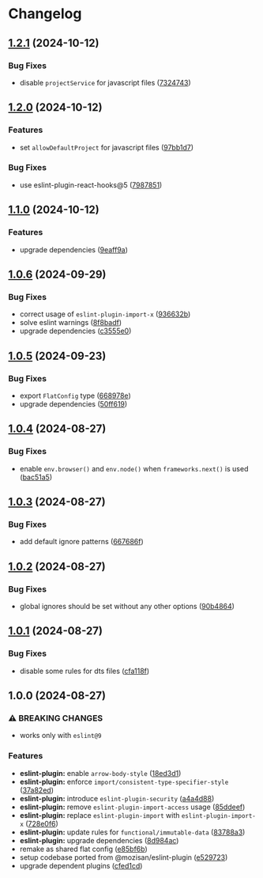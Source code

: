 # Changelog

## [1.2.1](https://github.com/touchspot/eslint-config/compare/v1.2.0...v1.2.1) (2024-10-12)


### Bug Fixes

* disable `projectService` for javascript files ([7324743](https://github.com/touchspot/eslint-config/commit/732474376e7d80a4031d5ba03146144555946fcf))

## [1.2.0](https://github.com/touchspot/eslint-config/compare/v1.1.0...v1.2.0) (2024-10-12)


### Features

* set `allowDefaultProject` for javascript files ([97bb1d7](https://github.com/touchspot/eslint-config/commit/97bb1d7140f4a1ae4afabb9f122ae50cf6d162e2))


### Bug Fixes

* use eslint-plugin-react-hooks@5 ([7987851](https://github.com/touchspot/eslint-config/commit/7987851989bc1685fb55fb3ae795947754896096))

## [1.1.0](https://github.com/touchspot/eslint-config/compare/v1.0.6...v1.1.0) (2024-10-12)


### Features

* upgrade dependencies ([9eaff9a](https://github.com/touchspot/eslint-config/commit/9eaff9aa03f9591eb5f86cb9bb1c35194048013a))

## [1.0.6](https://github.com/touchspot/eslint-config/compare/v1.0.5...v1.0.6) (2024-09-29)


### Bug Fixes

* correct usage of `eslint-plugin-import-x` ([936632b](https://github.com/touchspot/eslint-config/commit/936632b5951171148bba6cbc24f237368afa43ee))
* solve eslint warnings ([8f8badf](https://github.com/touchspot/eslint-config/commit/8f8badf4b3d27087248b796c85737d3859f66f27))
* upgrade dependencies ([c3555e0](https://github.com/touchspot/eslint-config/commit/c3555e07cf0e2aeaabc1dabec3ae347e910e5831))

## [1.0.5](https://github.com/touchspot/eslint-config/compare/v1.0.4...v1.0.5) (2024-09-23)


### Bug Fixes

* export `FlatConfig` type ([668978e](https://github.com/touchspot/eslint-config/commit/668978e9fb8ae05e9c1f79b8b6855a40da7c0a37))
* upgrade dependencies ([50ff619](https://github.com/touchspot/eslint-config/commit/50ff619cd99e19744e89ef94754b692341545aec))

## [1.0.4](https://github.com/touchspot/eslint-config/compare/v1.0.3...v1.0.4) (2024-08-27)


### Bug Fixes

* enable `env.browser()` and `env.node()` when `frameworks.next()` is used ([bac51a5](https://github.com/touchspot/eslint-config/commit/bac51a57d1afea3043ed693a54b5b5ea40eaed10))

## [1.0.3](https://github.com/touchspot/eslint-config/compare/v1.0.2...v1.0.3) (2024-08-27)


### Bug Fixes

* add default ignore patterns ([667686f](https://github.com/touchspot/eslint-config/commit/667686f0ec9d518c0a8466fc1d4f9b942c7a3645))

## [1.0.2](https://github.com/touchspot/eslint-config/compare/v1.0.1...v1.0.2) (2024-08-27)


### Bug Fixes

* global ignores should be set without any other options ([90b4864](https://github.com/touchspot/eslint-config/commit/90b48640c8e286529b99aab66c63ea299c5f6abf))

## [1.0.1](https://github.com/touchspot/eslint-config/compare/v1.0.0...v1.0.1) (2024-08-27)


### Bug Fixes

* disable some rules for dts files ([cfa118f](https://github.com/touchspot/eslint-config/commit/cfa118fc8af988e153a6a1792ea1cb06dc9e8a40))

## 1.0.0 (2024-08-27)


### ⚠ BREAKING CHANGES

* works only with `eslint@9`

### Features

* **eslint-plugin:** enable `arrow-body-style` ([18ed3d1](https://github.com/touchspot/eslint-config/commit/18ed3d1c3091f5bd0f358d67e7a726a366eee107))
* **eslint-plugin:** enforce `import/consistent-type-specifier-style` ([37a82ed](https://github.com/touchspot/eslint-config/commit/37a82edd93988b431be26cc8f644097b8133b8c3))
* **eslint-plugin:** introduce `eslint-plugin-security` ([a4a4d88](https://github.com/touchspot/eslint-config/commit/a4a4d88ebfc4db1fc436183fe454cb07236b2e7c))
* **eslint-plugin:** remove `eslint-plugin-import-access` usage ([85ddeef](https://github.com/touchspot/eslint-config/commit/85ddeef87df0b6591f55626b8439cb2dfe14f1b5))
* **eslint-plugin:** replace `eslint-plugin-import` with `eslint-plugin-import-x` ([728e0f6](https://github.com/touchspot/eslint-config/commit/728e0f66b97dce50631f116f739560bd2b5cf36b))
* **eslint-plugin:** update rules for `functional/immutable-data` ([83788a3](https://github.com/touchspot/eslint-config/commit/83788a35e77ad5b214cd81acb36290357ae2acd4))
* **eslint-plugin:** upgrade dependencies ([8d984ac](https://github.com/touchspot/eslint-config/commit/8d984acb7abc400f40a1a5d887b87a3fff348ae4))
* remake as shared flat config ([e85bf6b](https://github.com/touchspot/eslint-config/commit/e85bf6b6e57974f4b3d254c56edad0523558875b))
* setup codebase ported from @mozisan/eslint-plugin ([e529723](https://github.com/touchspot/eslint-config/commit/e529723d78a26e61fe8c89f9fbf36db650ec4998))
* upgrade dependent plugins ([cfed1cd](https://github.com/touchspot/eslint-config/commit/cfed1cd6fec2d3e3f022b5fe799a27b4ef72d55c))
